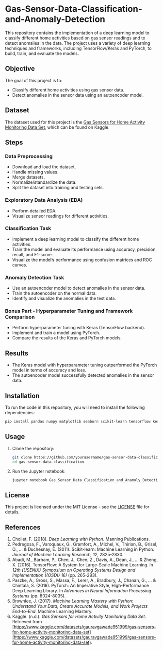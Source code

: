# Gas-Sensor-Data-Classification-and-Anomaly-Detection

This repository contains the implementation of a deep learning model to classify different home activities based on gas sensor readings and to detect anomalies in the data. The project uses a variety of deep learning techniques and frameworks, including TensorFlow/Keras and PyTorch, to build, train, and evaluate the models.

## Objective
The goal of this project is to:
- Classify different home activities using gas sensor data.
- Detect anomalies in the sensor data using an autoencoder model.

## Dataset
The dataset used for this project is the [Gas Sensors for Home Activity Monitoring Data Set](https://www.kaggle.com/datasets/gauravgawade951999/gas-sensors-for-home-activity-monitoring-data-set), which can be found on Kaggle.

## Steps

### Data Preprocessing
- Download and load the dataset.
- Handle missing values.
- Merge datasets.
- Normalize/standardize the data.
- Split the dataset into training and testing sets.

### Exploratory Data Analysis (EDA)
- Perform detailed EDA.
- Visualize sensor readings for different activities.

### Classification Task
- Implement a deep learning model to classify the different home activities.
- Train the model and evaluate its performance using accuracy, precision, recall, and F1-score.
- Visualize the model’s performance using confusion matrices and ROC curves.

### Anomaly Detection Task
- Use an autoencoder model to detect anomalies in the sensor data.
- Train the autoencoder on the normal data.
- Identify and visualize the anomalies in the test data.

### Bonus Part - Hyperparameter Tuning and Framework Comparison
- Perform hyperparameter tuning with Keras (TensorFlow backend).
- Implement and train a model using PyTorch.
- Compare the results of the Keras and PyTorch models.

## Results
- The Keras model with hyperparameter tuning outperformed the PyTorch model in terms of accuracy and loss.
- The autoencoder model successfully detected anomalies in the sensor data.

## Installation
To run the code in this repository, you will need to install the following dependencies:
```bash
pip install pandas numpy matplotlib seaborn scikit-learn tensorflow keras-tuner torch torchvision
```

## Usage
1. Clone the repository:
   ```bash
   git clone https://github.com/yourusername/gas-sensor-data-classification.git
   cd gas-sensor-data-classification
   ```
2. Run the Jupyter notebook:
   ```bash
   jupyter notebook Gas_Sensor_Data_Classification_and_Anamoly_Detection.ipynb
   ```

## License
This project is licensed under the MIT License - see the [LICENSE](LICENSE) file for details.

## References
1. Chollet, F. (2018). *Deep Learning with Python*. Manning Publications.
2. Pedregosa, F., Varoquaux, G., Gramfort, A., Michel, V., Thirion, B., Grisel, O., ... & Duchesnay, É. (2011). Scikit-learn: Machine Learning in Python. *Journal of Machine Learning Research, 12*, 2825-2830.
3. Abadi, M., Barham, P., Chen, J., Chen, Z., Davis, A., Dean, J., ... & Zheng, X. (2016). TensorFlow: A System for Large-Scale Machine Learning. In *12th {USENIX} Symposium on Operating Systems Design and Implementation ({OSDI} 16)* (pp. 265-283).
4. Paszke, A., Gross, S., Massa, F., Lerer, A., Bradbury, J., Chanan, G., ... & Chintala, S. (2019). PyTorch: An Imperative Style, High-Performance Deep Learning Library. In *Advances in Neural Information Processing Systems* (pp. 8024-8035).
5. Brownlee, J. (2017). *Machine Learning Mastery with Python: Understand Your Data, Create Accurate Models, and Work Projects End-to-End*. Machine Learning Mastery.
6. Kaggle. (n.d.). *Gas Sensors for Home Activity Monitoring Data Set*. Retrieved from [https://www.kaggle.com/datasets/gauravgawade951999/gas-sensors-for-home-activity-monitoring-data-set](https://www.kaggle.com/datasets/gauravgawade951999/gas-sensors-for-home-activity-monitoring-data-set).
